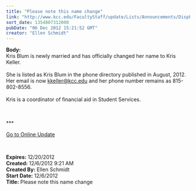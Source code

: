 ```yaml
---
title: "Please note this name change"
link: "http://www.kcc.edu/FacultyStaff/update/Lists/Announcements/DispForm.aspx?ID=927"
sort_date: 1354807312000
pubDate: "06 Dec 2012 15:21:52 GMT"
creator: "Ellen Schmidt"
---
```


<div><b>Body:</b> <div class="ExternalClass46E1BDCAA93C439887009C6A1AC8C2FA"><div>Kris Blum is newly married and has officially changed her name to Kris Keller.</div>
<div> </div>
<div>She is listed as Kris Blum in the phone directory published in August, 2012.  Her email is now <a href="mailto:kkeller@kcc.edu">kkeller@kcc.edu</a> and her phone number remains as 815-802-8556.</div>
<div> </div>
<div>Kris is a coordinator of financial aid in Student Services.<br /></div>
<div> </div>
<div>
<div>
<div>
<div>
<div> </div>
<div>
<p>***</p>
<p><a href="/FacultyStaff/update/Pages/dailyupdate.aspx">Go to Online Update</a></p>
<p> </p></div></div></div></div></div></div></div>
<div><b>Expires:</b> 12/20/2012</div>
<div><b>Created:</b> 12/6/2012 9:21 AM</div>
<div><b>Created By:</b> Ellen Schmidt</div>
<div><b>Start Date:</b> 12/6/2012</div>
<div><b>Title:</b> Please note this name change</div>

